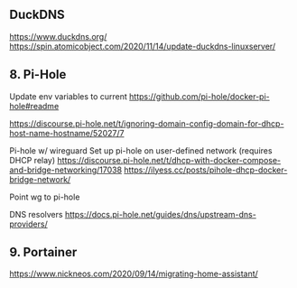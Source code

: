 ## DuckDNS
https://www.duckdns.org/
https://spin.atomicobject.com/2020/11/14/update-duckdns-linuxserver/

## 8. Pi-Hole

Update env variables to current
https://github.com/pi-hole/docker-pi-hole#readme

https://discourse.pi-hole.net/t/ignoring-domain-config-domain-for-dhcp-host-name-hostname/52027/7

Pi-hole w/ wireguard
Set up pi-hole on user-defined network (requires DHCP relay)
https://discourse.pi-hole.net/t/dhcp-with-docker-compose-and-bridge-networking/17038
https://ilyess.cc/posts/pihole-dhcp-docker-bridge-network/

Point wg to pi-hole

DNS resolvers
https://docs.pi-hole.net/guides/dns/upstream-dns-providers/

## 9. Portainer

https://www.nickneos.com/2020/09/14/migrating-home-assistant/